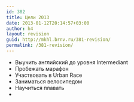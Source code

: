 ```yaml
---
id: 382
title: Цели 2013
date: 2013-01-12T20:14:57+03:00
author: h4
layout: revision
guid: http://mkhl.brnv.ru/381-revision/
permalink: /381-revision/
---
```

  * Выучить английский до уровня Intermediant
  * Пробежать марафон
  * Участвовать в Urban Race
  * Заниматься велосипедом
  * Научиться плавать
  *